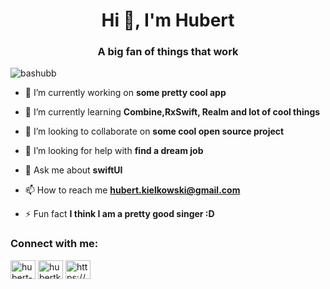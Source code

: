 <h1 align="center">Hi 👋, I'm Hubert</h1>
<h3 align="center">A big fan of things that work</h3>

<p align="left"> <img src="https://komarev.com/ghpvc/?username=bashubb&label=Profile%20views&color=0e75b6&style=flat" alt="bashubb" /> </p>


- 🔭 I’m currently working on **some pretty cool app**

- 🌱 I’m currently learning **Combine,RxSwift, Realm and lot of cool things**

- 👯 I’m looking to collaborate on **some cool open source project**

- 🤝 I’m looking for help with **find a dream job**

- 💬 Ask me about **swiftUI**

- 📫 How to reach me **hubert.kielkowski@gmail.com**

- ⚡ Fun fact **I think I am a pretty good singer :D**

<h3 align="left">Connect with me:</h3>
<p align="left">
<a href="https://linkedin.com/in/hubert-kielkowski" target="blank"><img align="center" src="https://raw.githubusercontent.com/rahuldkjain/github-profile-readme-generator/master/src/images/icons/Social/linked-in-alt.svg" alt="hubert-kielkowski" height="30" width="40" /></a>
<a href="https://instagram.com/hubertkie" target="blank"><img align="center" src="https://raw.githubusercontent.com/rahuldkjain/github-profile-readme-generator/master/src/images/icons/Social/instagram.svg" alt="hubertkie" height="30" width="40" /></a>
<a href="https://discord.gg/https://discord.gg/Hnr2vdnbSX" target="blank"><img align="center" src="https://raw.githubusercontent.com/rahuldkjain/github-profile-readme-generator/master/src/images/icons/Social/discord.svg" alt="https://discord.gg/Hnr2vdnbSX" height="30" width="40" /></a>
</p>


